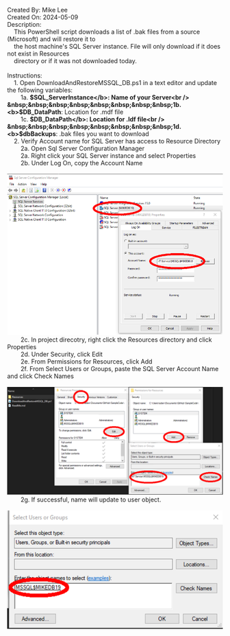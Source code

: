 Created By: Mike Lee<br />
Created On: 2024-05-09<br />
Description:<br />
&nbsp;&nbsp;&nbsp;&nbsp;This PowerShell script downloads a list of .bak files from a source (Microsoft) and will restore it to<br /> 
&nbsp;&nbsp;&nbsp;&nbsp;the host machine's SQL Server instance. File will only download if it does not exist in Resources<br />
&nbsp;&nbsp;&nbsp;&nbsp;directory or if it was not downloaded today.
<br /><br />
Instructions:<br />
&nbsp;&nbsp;&nbsp;&nbsp;1. Open DownloadAndRestoreMSSQL_DB.ps1 in a text editor and update the following variables:<br />
&nbsp;&nbsp;&nbsp;&nbsp;&nbsp;&nbsp;&nbsp;&nbsp;1a. <b>$SQL_ServerInstance</b>: Name of your Server<br />
&nbsp;&nbsp;&nbsp;&nbsp;&nbsp;&nbsp;&nbsp;&nbsp;1b. <b>$DB_DataPath</b>: Location for .mdf file<br />
&nbsp;&nbsp;&nbsp;&nbsp;&nbsp;&nbsp;&nbsp;&nbsp;1c. <b>$DB_DataPath</b>: Location for .ldf file<br />
&nbsp;&nbsp;&nbsp;&nbsp;&nbsp;&nbsp;&nbsp;&nbsp;1d. <b>$dbBackups</b>: .bak files you want to download<br />
&nbsp;&nbsp;&nbsp;&nbsp;2. Verify Account name for SQL Server has access to Resource Directory<br />
&nbsp;&nbsp;&nbsp;&nbsp;&nbsp;&nbsp;&nbsp;&nbsp;2a. Open Sql Server Configuration Manager<br />
&nbsp;&nbsp;&nbsp;&nbsp;&nbsp;&nbsp;&nbsp;&nbsp;2a. Right click your SQL Server instance and select Properties<br />
&nbsp;&nbsp;&nbsp;&nbsp;&nbsp;&nbsp;&nbsp;&nbsp;2b. Under Log On, copy the Account Name<br />
&nbsp;&nbsp;&nbsp;&nbsp;&nbsp;&nbsp;&nbsp;&nbsp;<img src="ReadMeImages/AccountName.png" alt="drawing" style="width:700px;"/><br />
&nbsp;&nbsp;&nbsp;&nbsp;&nbsp;&nbsp;&nbsp;&nbsp;2c. In project direcotry, right click the Resources directory and click Properties<br />
&nbsp;&nbsp;&nbsp;&nbsp;&nbsp;&nbsp;&nbsp;&nbsp;2d. Under Security, click Edit<br />
&nbsp;&nbsp;&nbsp;&nbsp;&nbsp;&nbsp;&nbsp;&nbsp;2e. From Permissions for Resources, click Add<br />
&nbsp;&nbsp;&nbsp;&nbsp;&nbsp;&nbsp;&nbsp;&nbsp;2f. From Select Users or Groups, paste the SQL Server Account Name and click Check Names<br />
&nbsp;&nbsp;&nbsp;&nbsp;&nbsp;&nbsp;&nbsp;&nbsp;<img src="ReadMeImages/Resources.png" alt="drawing" style="width:700px;"/><br />
&nbsp;&nbsp;&nbsp;&nbsp;&nbsp;&nbsp;&nbsp;&nbsp;2g. If successful, name will update to user object. <br />
&nbsp;&nbsp;&nbsp;&nbsp;&nbsp;&nbsp;&nbsp;&nbsp;<img src="ReadMeImages/VerifyAccountName.png" alt="drawing" style="width:700px;"/><br />